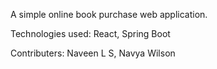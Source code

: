 A simple online book purchase web application.

Technologies used: React, Spring Boot

Contributers: Naveen L S, Navya Wilson
